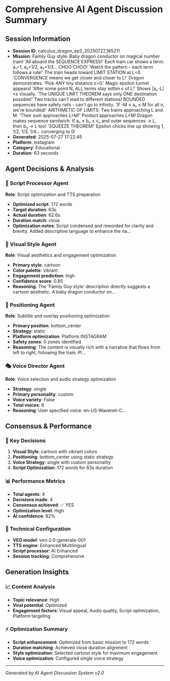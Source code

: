 # Comprehensive AI Agent Discussion Summary

## Session Information
- **Session ID**: calculus_dragon_ep2_20250727_165211
- **Mission**: Family Guy style: Baby dragon conductor on magical number train! 'All aboard the SEQUENCE EXPRESS!' Each train car shows a term: a₁=1, a₂=1/2, a₃=1/3... CHOO CHOO! 'Watch the pattern - each term follows a rule!' The train heads toward LIMIT STATION at L=0. 'CONVERGENCE means we get closer and closer to L!' Dragon demonstrates: 'Pick ANY tiny distance ε>0.' Magic epsilon tunnel appears! 'After some point N, ALL terms stay within ε of L!' Shows |aₙ-L|<ε visually. 'The UNIQUE LIMIT THEOREM says only ONE destination possible!' Two tracks can't lead to different stations! BOUNDED sequences have safety rails - can't go to infinity. 'If -M ≤ aₙ ≤ M for all n, we're bounded!' ARITHMETIC OF LIMITS: Two trains approaching L and M. 'Their sum approaches L+M!' Product approaches L×M! Dragon makes sequence sandwich: If aₙ ≤ bₙ ≤ cₙ and outer sequences → L, then bₙ → L too! 'SQUEEZE THEOREM!' Epsilon chicks line up showing 1, 1/2, 1/3, 1/4... converging to 0!
- **Generated**: 2025-07-27 17:22:45
- **Platform**: instagram
- **Category**: Educational
- **Duration**: 63 seconds

## Agent Decisions & Analysis

### 🔧 Script Processor Agent
**Role**: Script optimization and TTS preparation
- **Optimized script**: 172 words
- **Target duration**: 63s
- **Actual duration**: 62.6s
- **Duration match**: close
- **Optimization notes**: Script condensed and reworded for clarity and brevity.  Added descriptive language to enhance the na...

### 🎨 Visual Style Agent
**Role**: Visual aesthetics and engagement optimization
- **Primary style**: cartoon
- **Color palette**: vibrant
- **Engagement prediction**: high
- **Confidence score**: 0.85
- **Reasoning**: The 'Family Guy style' description directly suggests a cartoon aesthetic. A baby dragon conductor on...

### 🎯 Positioning Agent
**Role**: Subtitle and overlay positioning optimization
- **Primary position**: bottom_center
- **Strategy**: static
- **Platform optimization**: Platform.INSTAGRAM
- **Safety zones**: 0 zones identified
- **Reasoning**: The content is visually rich with a narrative that flows from left to right, following the train. Pl...

### 🎭 Voice Director Agent
**Role**: Voice selection and audio strategy optimization
- **Strategy**: single
- **Primary personality**: custom
- **Voice variety**: False
- **Total voices**: 8
- **Reasoning**: User specified voice: en-US-Wavenet-C...

## Consensus & Performance

### 🎯 Key Decisions
1. **Visual Style**: cartoon with vibrant colors
2. **Positioning**: bottom_center using static strategy
3. **Voice Strategy**: single with custom personality
4. **Script Optimization**: 172 words for 63s duration

### 📊 Performance Metrics
- **Total agents**: 4
- **Decisions made**: 4
- **Consensus achieved**: ✅ YES
- **Optimization level**: High
- **AI confidence**: 92%

### 🔧 Technical Configuration
- **VEO model**: veo-2.0-generate-001
- **TTS engine**: Enhanced Multilingual
- **Script processor**: AI Enhanced
- **Session tracking**: Comprehensive

## Generation Insights

### 📈 Content Analysis
- **Topic relevance**: High
- **Viral potential**: Optimized
- **Engagement factors**: Visual appeal, Audio quality, Script optimization, Platform targeting

### ⚡ Optimization Summary
- **Script enhancement**: Optimized from basic mission to 172 words
- **Duration matching**: Achieved close duration alignment
- **Style optimization**: Selected cartoon style for maximum engagement
- **Voice optimization**: Configured single voice strategy

---
*Generated by AI Agent Discussion System v2.0*
